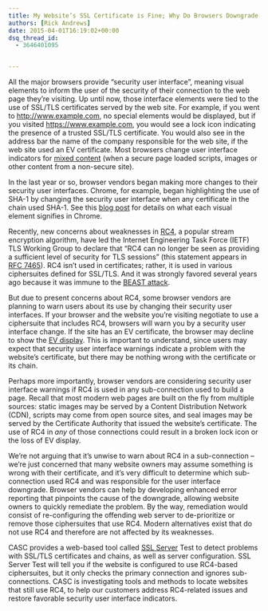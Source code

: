 ```yaml
---
title: My Website’s SSL Certificate is Fine; Why Do Browsers Downgrade the Security Indicators For My Site?
authors: [Rick Andrews]
date: 2015-04-01T16:19:02+00:00
dsq_thread_id:
  - 3646401095


---
```

All the major browsers provide &ldquo;security user interface&rdquo;, meaning visual elements to inform the user of the security of their connection to the web page they&rsquo;re visiting. Up until now, those interface elements were tied to the use of SSL/TLS certificates served by the web site. For example, if you went to <http://www.example.com>, no special elements would be displayed, but if you visited <https://www.example.com>, you would see a lock icon indicating the presence of a trusted SSL/TLS certificate. You would also see in the address bar the name of the company responsible for the web site, if the web site used an EV certificate. Most browsers change user interface indicators for [mixed content][1] (when a secure page loaded scripts, images or other content from a non-secure site).

In the last year or so, browser vendors began making more changes to their security user interfaces. Chrome, for example, began highlighting the use of SHA-1 by changing the security user interface when any certificate in the chain used SHA-1. See this [blog post][2] for details on what each visual element signifies in Chrome.

Recently, new concerns about weaknesses in [RC4][3], a popular stream encryption algorithm, have led the Internet Engineering Task Force (IETF) TLS Working Group to declare that &ldquo;RC4 can no longer be seen as providing a sufficient level of security for TLS sessions&rdquo; (this statement appears in [RFC 7465][4]). RC4 isn&rsquo;t used in certificates; rather, it is used in various ciphersuites defined for SSL/TLS. And it was strongly favored several years ago because it was immune to the [BEAST attack][5].

But due to present concerns about RC4, some browser vendors are planning to warn users about its use by changing their security user interfaces. If your browser and the website you&rsquo;re visiting negotiate to use a ciphersuite that includes RC4, browsers will warn you by a security user interface change. If the site has an EV certificate, the browser may decline to show the [EV display][6]. This is important to understand, since users may expect that security user interface warnings indicate a problem with the website&rsquo;s certificate, but there may be nothing wrong with the certificate or its chain.

Perhaps more importantly, browser vendors are considering security user interface warnings if RC4 is used in any sub-connection used to build a page. Recall that most modern web pages are built on the fly from multiple sources: static images may be served by a Content Distribution Network (CDN), scripts may come from open source sites, and seal images may be served by the Certificate Authority that issued the website&rsquo;s certificate. The use of RC4 in _any_ of those connections could result in a broken lock icon or the loss of EV display.

We&rsquo;re not arguing that it&rsquo;s unwise to warn about RC4 in a sub-connection &ndash; we&rsquo;re just concerned that many website owners may assume something is wrong with their certificate, and it&rsquo;s very difficult to determine which sub-connection used RC4 and was responsible for the user interface downgrade. Browser vendors can help by developing enhanced error reporting that pinpoints the cause of the downgrade, allowing website owners to quickly remediate the problem. By the way, remediation would consist of re-configuring the offending web server to de-prioritize or remove those ciphersuites that use RC4. Modern alternatives exist that do not use RC4 and therefore are not affected by its weaknesses.

CASC provides a web-based tool called [SSL Server][7] Test to detect problems with SSL/TLS certificates and chains, as well as server configuration. SSL Server Test will tell you if the website is configured to use RC4-based ciphersuites, but it only checks the primary connection and ignores sub-connections. CASC is investigating tools and methods to locate websites that still use RC4, to help our customers address RC4-related issues and restore favorable security user interface indicators.

 [1]: https://help.blackboard.com/en-us/Learn/9.1_2014_04/Administrator/020_Browser_Support/Browser_Security_and_Mixed_Content
 [2]: http://blog.chromium.org/2014/09/gradually-sunsetting-sha-1.html
 [3]: https://en.wikipedia.org/wiki/RC4
 [4]: https://tools.ietf.org/html/rfc7465
 [5]: https://en.wikipedia.org/wiki/BEAST_attack
 [6]: https://en.wikipedia.org/wiki/Extended_Validation_Certificate#User_interface
 [7]: https://casecurity.ssllabs.com/